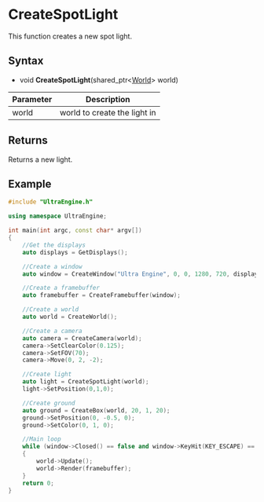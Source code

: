 # CreateSpotLight

This function creates a new spot light.

## Syntax

- void **CreateSpotLight**(shared_ptr<[World](World.md)\> world)

| Parameter | Description |
|---|---|
| world | world to create the light in |

## Returns

Returns a new light.

## Example

```c++
#include "UltraEngine.h"

using namespace UltraEngine;

int main(int argc, const char* argv[])
{
    //Get the displays
    auto displays = GetDisplays();

    //Create a window
    auto window = CreateWindow("Ultra Engine", 0, 0, 1280, 720, displays[0], WINDOW_CENTER | WINDOW_TITLEBAR);

    //Create a framebuffer
    auto framebuffer = CreateFramebuffer(window);

    //Create a world
    auto world = CreateWorld();

    //Create a camera
    auto camera = CreateCamera(world);
    camera->SetClearColor(0.125);
    camera->SetFOV(70);
    camera->Move(0, 2, -2);

    //Create light
    auto light = CreateSpotLight(world);
    light->SetPosition(0,1,0);

    //Create ground
    auto ground = CreateBox(world, 20, 1, 20);
    ground->SetPosition(0, -0.5, 0);
    ground->SetColor(0, 1, 0);

    //Main loop
    while (window->Closed() == false and window->KeyHit(KEY_ESCAPE) == false)
    {
        world->Update();
        world->Render(framebuffer);
    }
    return 0;
}
```

